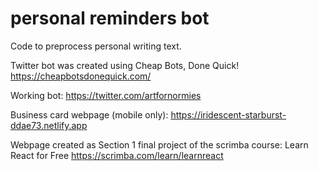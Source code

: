 # personal reminders bot

Code to preprocess personal writing text.

Twitter bot was created using Cheap Bots, Done Quick! https://cheapbotsdonequick.com/ 



Working bot: https://twitter.com/artfornormies 

Business card webpage (mobile only): https://iridescent-starburst-ddae73.netlify.app 

Webpage created as Section 1 final project of the scrimba course: Learn React for Free https://scrimba.com/learn/learnreact 
